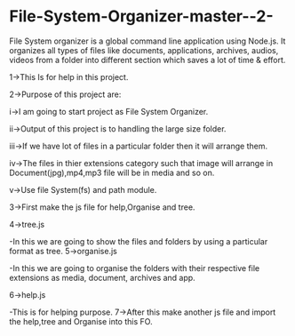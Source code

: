 # File-System-Organizer-master--2-


File System organizer is a global command line application using Node.js. It organizes all types of files like documents, applications, 
archives, audios, videos from a folder into different section which saves a lot of time & effort. 

1->This Is for help in this project.

2->Purpose of this project are:

i->I am going to start project as File System Organizer.

ii->Output of this project is to handling the large size folder.

iii->If we have lot of files in a particular folder then it will arrange them. 

iv->The files in thier extensions category such that image will arrange in Document(jpg),mp4,mp3 file will be in media and so on.

v->Use file System(fs) and path module.      


3->First make the js file for help,Organise and tree.

4->tree.js

-In this we are going to show the files and folders by using a particular format as tree.
5->organise.js

-In this we are going to organise the folders with their respective file extensions as media, document, archives and app.


6->help.js

-This is for helping purpose.
7->After this make another js file and import the help,tree and Organise into this FO.

